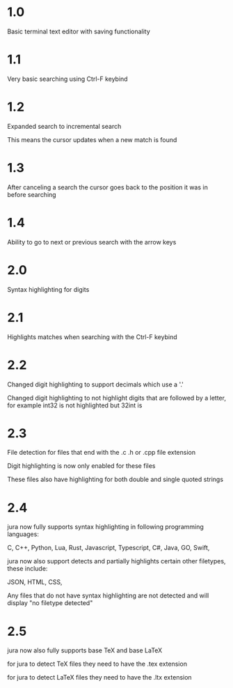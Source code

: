 # 1.0
Basic terminal text editor with saving functionality

# 1.1
Very basic searching using Ctrl-F keybind

# 1.2
Expanded search to incremental search

This means the cursor updates when a new match is found

# 1.3
After canceling a search the cursor goes back to the position it was in before searching

# 1.4
Ability to go to next or previous search with the arrow keys

# 2.0
Syntax highlighting for digits

# 2.1
Highlights matches when searching with the Ctrl-F keybind

# 2.2
Changed digit highlighting to support decimals which use a '.' 

Changed digit highlighting to not highlight digits that are followed by a letter, for example int32 is not highlighted but 32int is

# 2.3
File detection for files that end with the .c .h or .cpp file extension

Digit highlighting is now only enabled for these files

These files also have highlighting for both double and single quoted strings

# 2.4
jura now fully supports syntax highlighting in following programming languages:

C,
C++,
Python,
Lua,
Rust,
Javascript,
Typescript,
C#,
Java,
GO,
Swift,

jura now also support detects and partially highlights certain other filetypes, these include:

JSON,
HTML,
CSS,

Any files that do not have syntax highlighting are not detected and will display "no filetype detected"

# 2.5
jura now also fully supports base TeX and base LaTeX

for jura to detect TeX files they need to have the .tex extension

for jura to detect LaTeX files they need to have the .ltx extension
